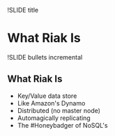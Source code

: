 !SLIDE title
# What Riak Is #

!SLIDE bullets incremental

## What Riak Is

- Key/Value data store
- Like Amazon's Dynamo
- Distributed (no master node)
- Automagically replicating
- The #Honeybadger of NoSQL's
